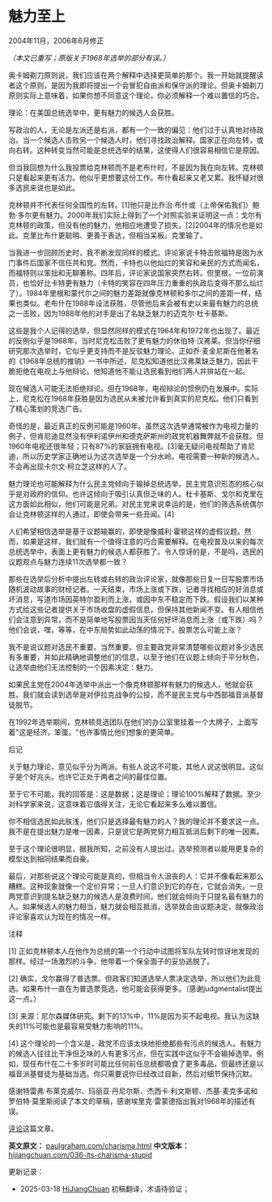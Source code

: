 



# 魅力至上

2004年11月，2006年6月修正

*（本文已重写；原版关于1968年选举的部分有误。）*

奥卡姆剃刀原则说，我们应该在两个解释中选择更简单的那个。我一开始就提醒读者这个原则，是因为我即将提出一个会冒犯自由派和保守派的理论。但奥卡姆剃刀原则实际上意味着，如果你想不同意这个理论，你必须解释一个难以置信的巧合。

理论：在美国总统选举中，更有魅力的候选人会获胜。

写政治的人，无论是左派还是右派，都有一个一致的偏见：他们过于认真地对待政治。当一个候选人击败另一个候选人时，他们寻找政治解释。国家正在向左转，或向右转。这种转变当然可能是总统选举的结果，这使得人们很容易相信它是原因。

但当我回想为什么我投票给克林顿而不是老布什时，不是因为我在向左转。克林顿只是看起来更有活力。他似乎更想要这份工作。布什看起来又老又累。我怀疑对很多选民来说也是如此。

克林顿并不代表任何全国性的左转。[1]他只是比乔治·布什或（上帝保佑我们）鲍勃·多尔更有魅力。2000年我们实际上得到了一个对照实验来证明这一点：戈尔有克林顿的政策，但没有他的魅力，他相应地遭受了损失。[2]2004年的情况也是如此。克里比布什更聪明、更善于表达，但相当呆板。克里输了。

当我进一步回顾历史时，我不断发现同样的模式。评论家说卡特击败福特是因为水门事件后国家不信任共和党。然而，卡特也以他灿烂的笑容和亲民的方式而闻名，而福特则以笨拙和无聊著称。四年后，评论家说国家突然右转。但里根，一位前演员，也恰好比卡特更有魅力（卡特的笑容在四年压力重重的执政后变得不那么灿烂了）。1984年里根和蒙代尔之间的魅力差距就像克林顿和多尔之间的差距一样，结果也类似。老布什在1988年设法获胜，尽管他后来会被有史以来最有魅力的总统之一击败，因为1988年他的对手是出了名缺乏魅力的迈克尔·杜卡基斯。

这些是我个人记得的选举，但显然同样的模式在1964年和1972年也出现了。最近的反例似乎是1968年，当时尼克松击败了更有魅力的休伯特·汉弗莱。但当你仔细研究那次选举时，它似乎更支持而不是反驳魅力理论。正如乔·麦金尼斯在他著名的《1968年总统的推销》一书中所述，尼克松知道他比汉弗莱缺乏魅力，因此干脆拒绝在电视上与他辩论。他知道他不能让选民看到他们两人并排站在一起。

现在候选人可能无法拒绝辩论。但在1968年，电视辩论的惯例仍在发展中。实际上，尼克松在1968年获胜是因为选民从未被允许看到真实的尼克松。他们只看到了精心策划的竞选广告。

奇怪的是，最近真正的反例可能是1960年。虽然这次选举通常被作为电视力量的例子，但肯尼迪显然没有伊利诺伊州和德克萨斯州的政党机器舞弊就不会获胜。但1960年电视还很年轻；只有87%的家庭拥有电视。[3]毫无疑问电视帮助了肯尼迪，所以历史学家正确地认为这次选举是一个分水岭。电视需要一种新的候选人。不会再出现卡尔文·柯立芝这样的人了。

魅力理论也可能解释为什么民主党倾向于输掉总统选举。民主党意识形态的核心似乎是对政府的信仰。也许这倾向于吸引认真但乏味的人。杜卡基斯、戈尔和克里在这方面如此相似，他们可能是兄弟。对民主党来说幸运的是，他们的筛选系统偶尔会让克林顿这样的人通过，即使会带来一些丑闻。[4]

人们希望相信选举是基于议题输赢的，即使是像威利·霍顿这样的虚假议题。然而，如果是这样，我们就有一个值得注意的巧合需要解释。在电视普及以来的每次总统选举中，表面上更有魅力的候选人都获胜了。令人惊讶的是，不是吗，选民的议题观点与魅力连续11次选举都一致？

那些在选举后分析中提出左转或右转的政治评论家，就像那些日复一日写股票市场随机波动故事的财经记者。一天结束，市场上涨或下跌，记者寻找相应的好消息或坏消息，写道市场因英特尔盈利而上涨，或因中东不稳定而下跌。假设我们以某种方式给这些记者提供关于市场收盘的虚假信息，但保持其他新闻不变。有人相信他们会注意到异常，而不是简单地写股票因当天任何好坏消息而上涨（或下跌）吗？他们会说，嘿，等等，在中东局势如此动荡的情况下，股票怎么可能上涨？

我不是说议题对选民不重要。当然重要。但主要政党非常清楚哪些议题对多少选民有多重要，并如此精确地调整他们的信息，以至于他们在议题上倾向于平分秋色，让选举由他们无法控制的一个因素决定：魅力。

如果民主党在2004年选举中派出一个像克林顿那样有魅力的候选人，他就会获胜。我们就会读到选举是对伊拉克战争的公投，而不是民主党与中西部福音派基督徒脱节。

在1992年选举期间，克林顿竞选团队在他们的办公室里挂着一个大牌子，上面写着"这是经济，笨蛋。"也许事情比他们想象的更简单。

后记

关于魅力理论，意见似乎分为两派。有些人说这不可能，其他人说这很明显。这似乎是个好兆头。也许它正处于两者之间的最佳位置。

至于它不可能，我的回答是：这是数据；这是理论；理论100%解释了数据。至少对科学家来说，这意味着它值得关注，无论它看起来多么难以置信。

你不相信选民如此肤浅，他们只是选择最有魅力的人？我的理论并不要求这一点。我不是在提出魅力是唯一因素，只是说它是两党努力相互抵消后剩下的唯一因素。

至于这个理论很明显，据我所知，之前没有人提出过。选举预测者以能用更复杂的模型达到相同结果而自豪。

最后，对那些说这个理论可能是真的，但相当令人沮丧的人：它并不像看起来那么糟糕。这种现象就像一个定价异常；一旦人们意识到它的存在，它就会消失。一旦两党意识到提名缺乏魅力的候选人是浪费时间，他们就会倾向于只提名最有魅力的人。如果候选人的魅力相当，魅力就会相互抵消，选举就会由议题决定，就像政治评论家喜欢认为现在的情况一样。

注释

[1] 正如克林顿本人在他作为总统的第一个行动中试图将军队左转时惊讶地发现的那样。经过一场激烈的斗争，他带着一个保全面子的妥协逃脱了。

[2] 确实，戈尔赢得了普选票。但政客们知道选举人票决定选举，所以他们为此竞选。如果布什一直在为普选票竞选，他可能会获得更多。（感谢judgmentalist提出这一点。）

[3] 来源：尼尔森媒体研究。剩下的13%中，11%是因为买不起电视。我认为这缺失的11%可能也是最容易受魅力影响的11%。

[4] 这个理论的一个含义是，政党不应该太快地拒绝那些有污点的候选人。有魅力的候选人往往比干净但乏味的人有更多污点，但在实践中这似乎不会输掉选举。例如，现任布什在二十多岁时可能比任何前任总统都吸食了更多毒品，但最终还是以福音派基督徒为基础当选。你只需要说你已经改过自新，然后对细节保持沉默。

感谢特雷弗·布莱克威尔、玛丽亚·丹尼尔斯、杰西卡·利文斯顿、杰基·麦克多诺和罗伯特·莫里斯阅读了本文的草稿，感谢埃里克·雷蒙德指出我对1968年的描述有误。

[评论](http://reddit.com/info/8zp7/comments)这篇文章。

**英文原文：** [paulgraham.com/charisma.html](https://paulgraham.com/charisma.html)
**中文版本：** [hijiangchuan.com/036-its-charisma-stupid](https://hijiangchuan.com/036-its-charisma-stupid)

更新记录：
- 2025-03-18 [HiJiangChuan](https://hijiangchuan.com) 初稿翻译，术语待验证；
